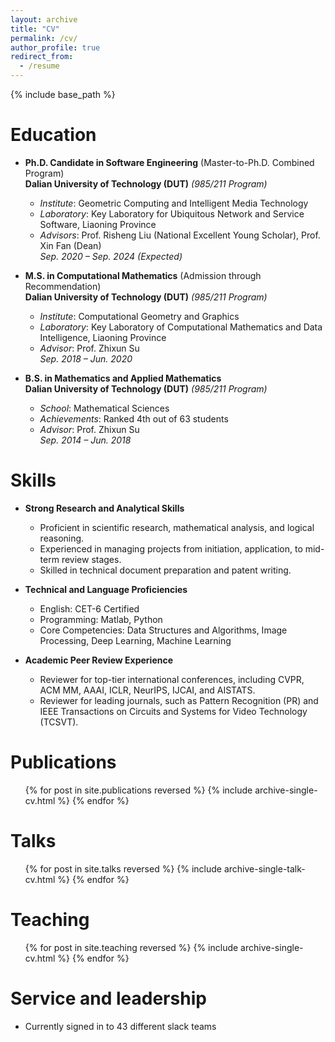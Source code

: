 ```yaml
---
layout: archive
title: "CV"
permalink: /cv/
author_profile: true
redirect_from:
  - /resume
---
```


{% include base_path %}

<!-- Education
====== -->
<!-- * Ph.D in Version Control Theory, GitHub University, 2018 (expected)
* M.S. in Jekyll, GitHub University, 2014
* B.S. in GitHub, GitHub University, 2012 -->

Education  
======  
* **Ph.D. Candidate in Software Engineering** (Master-to-Ph.D. Combined Program)  
  **Dalian University of Technology (DUT)** *(985/211 Program)*  
  - *Institute*: Geometric Computing and Intelligent Media Technology  
  - *Laboratory*: Key Laboratory for Ubiquitous Network and Service Software, Liaoning Province  
  - *Advisors*: Prof. Risheng Liu (National Excellent Young Scholar), Prof. Xin Fan (Dean)  
  *Sep. 2020 – Sep. 2024 (Expected)*  

* **M.S. in Computational Mathematics** (Admission through Recommendation)  
  **Dalian University of Technology (DUT)** *(985/211 Program)*  
  - *Institute*: Computational Geometry and Graphics  
  - *Laboratory*: Key Laboratory of Computational Mathematics and Data Intelligence, Liaoning Province  
  - *Advisor*: Prof. Zhixun Su  
  *Sep. 2018 – Jun. 2020*  

* **B.S. in Mathematics and Applied Mathematics**  
  **Dalian University of Technology (DUT)** *(985/211 Program)*  
  - *School*: Mathematical Sciences  
  - *Achievements*: Ranked 4th out of 63 students  
  - *Advisor*: Prof. Zhixun Su  
  *Sep. 2014 – Jun. 2018*  


<!-- Work experience
======
* Spring 2024: Academic Pages Collaborator
  * Github University
  * Duties includes: Updates and improvements to template
  * Supervisor: The Users

* Fall 2015: Research Assistant
  * Github University
  * Duties included: Merging pull requests
  * Supervisor: Professor Hub

* Summer 2015: Research Assistant
  * Github University
  * Duties included: Tagging issues
  * Supervisor: Professor Git -->
  
<!-- Skills
======
* Skill 1
* Skill 2
  * Sub-skill 2.1
  * Sub-skill 2.2
  * Sub-skill 2.3
* Skill 3 -->

Skills  
======  
* **Strong Research and Analytical Skills**  
  - Proficient in scientific research, mathematical analysis, and logical reasoning.  
  - Experienced in managing projects from initiation, application, to mid-term review stages.  
  - Skilled in technical document preparation and patent writing.  

* **Technical and Language Proficiencies**  
  - English: CET-6 Certified  
  - Programming: Matlab, Python  
  - Core Competencies: Data Structures and Algorithms, Image Processing, Deep Learning, Machine Learning  

* **Academic Peer Review Experience**  
  - Reviewer for top-tier international conferences, including CVPR, ACM MM, AAAI, ICLR, NeurIPS, IJCAI, and AISTATS.  
  - Reviewer for leading journals, such as Pattern Recognition (PR) and IEEE Transactions on Circuits and Systems for Video Technology (TCSVT).  


Publications
======
  <ul>{% for post in site.publications reversed %}
    {% include archive-single-cv.html %}
  {% endfor %}</ul>
  
Talks
======
  <ul>{% for post in site.talks reversed %}
    {% include archive-single-talk-cv.html  %}
  {% endfor %}</ul>
  
Teaching
======
  <ul>{% for post in site.teaching reversed %}
    {% include archive-single-cv.html %}
  {% endfor %}</ul>
  
Service and leadership
======
* Currently signed in to 43 different slack teams
